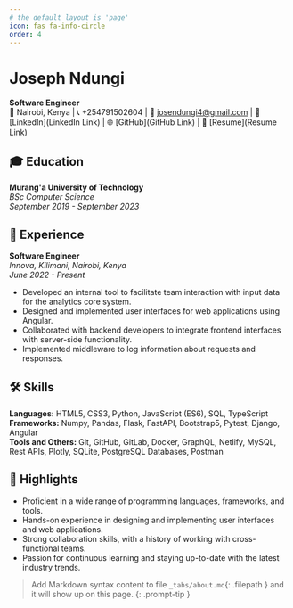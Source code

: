 ```yaml
---
# the default layout is 'page'
icon: fas fa-info-circle
order: 4
---
```


# Joseph Ndungi
**Software Engineer**  
📍 Nairobi, Kenya | 📞 +254791502604 | 📧 josendungi4@gmail.com | 💼 [LinkedIn](LinkedIn Link) | 🌐 [GitHub](GitHub Link) | 📄 [Resume](Resume Link)

## 🎓 Education
**Murang'a University of Technology**  
*BSc Computer Science*  
*September 2019 - September 2023*

## 💼 Experience
**Software Engineer**  
*Innova, Kilimani, Nairobi, Kenya*  
*June 2022 - Present*

- Developed an internal tool to facilitate team interaction with input data for the analytics core system.
- Designed and implemented user interfaces for web applications using Angular.
- Collaborated with backend developers to integrate frontend interfaces with server-side functionality.
- Implemented middleware to log information about requests and responses.

## 🛠️ Skills
**Languages:** HTML5, CSS3, Python, JavaScript (ES6), SQL, TypeScript  
**Frameworks:** Numpy, Pandas, Flask, FastAPI, Bootstrap5, Pytest, Django, Angular  
**Tools and Others:** Git, GitHub, GitLab, Docker, GraphQL, Netlify, MySQL, Rest APIs, Plotly, SQLite, PostgreSQL Databases, Postman

## 🌟 Highlights
- Proficient in a wide range of programming languages, frameworks, and tools.
- Hands-on experience in designing and implementing user interfaces and web applications.
- Strong collaboration skills, with a history of working with cross-functional teams.
- Passion for continuous learning and staying up-to-date with the latest industry trends.


> Add Markdown syntax content to file `_tabs/about.md`{: .filepath } and it will show up on this page.
{: .prompt-tip }
